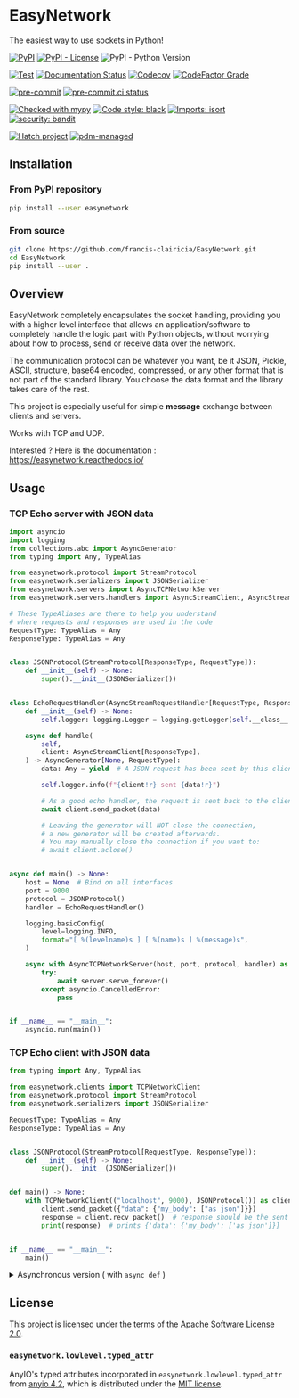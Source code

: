 # EasyNetwork

The easiest way to use sockets in Python!

[![PyPI](https://img.shields.io/pypi/v/easynetwork)](https://pypi.org/project/easynetwork/)
[![PyPI - License](https://img.shields.io/pypi/l/easynetwork)](https://github.com/francis-clairicia/EasyNetwork/blob/main/LICENSE)
![PyPI - Python Version](https://img.shields.io/pypi/pyversions/easynetwork)

[![Test](https://github.com/francis-clairicia/EasyNetwork/actions/workflows/test.yml/badge.svg)](https://github.com/francis-clairicia/EasyNetwork/actions/workflows/test.yml)
[![Documentation Status](https://readthedocs.org/projects/easynetwork/badge/?version=latest)](https://easynetwork.readthedocs.io/en/latest/?badge=latest)
[![Codecov](https://img.shields.io/codecov/c/github/francis-clairicia/EasyNetwork)](https://codecov.io/gh/francis-clairicia/EasyNetwork)
[![CodeFactor Grade](https://img.shields.io/codefactor/grade/github/francis-clairicia/EasyNetwork)](https://www.codefactor.io/repository/github/francis-clairicia/easynetwork)

[![pre-commit](https://img.shields.io/badge/pre--commit-enabled-brightgreen?logo=pre-commit)](https://github.com/pre-commit/pre-commit)
[![pre-commit.ci status](https://results.pre-commit.ci/badge/github/francis-clairicia/EasyNetwork/main.svg)](https://results.pre-commit.ci/latest/github/francis-clairicia/EasyNetwork/main)

[![Checked with mypy](http://www.mypy-lang.org/static/mypy_badge.svg)](http://mypy-lang.org/)
[![Code style: black](https://img.shields.io/badge/code%20style-black-000000.svg)](https://github.com/psf/black)
[![Imports: isort](https://img.shields.io/badge/%20imports-isort-%231674b1?style=flat&labelColor=ef8336)](https://pycqa.github.io/isort/)
[![security: bandit](https://img.shields.io/badge/security-bandit-yellow.svg)](https://github.com/PyCQA/bandit)

[![Hatch project](https://img.shields.io/badge/%F0%9F%A5%9A-Hatch-4051b5.svg)](https://github.com/pypa/hatch)
[![pdm-managed](https://img.shields.io/badge/pdm-managed-blueviolet)](https://pdm.fming.dev)

## Installation
### From PyPI repository
```sh
pip install --user easynetwork
```

### From source
```sh
git clone https://github.com/francis-clairicia/EasyNetwork.git
cd EasyNetwork
pip install --user .
```

## Overview
EasyNetwork completely encapsulates the socket handling, providing you with a higher level interface
that allows an application/software to completely handle the logic part with Python objects,
without worrying about how to process, send or receive data over the network.

The communication protocol can be whatever you want, be it JSON, Pickle, ASCII, structure, base64 encoded,
compressed, or any other format that is not part of the standard library.
You choose the data format and the library takes care of the rest.

This project is especially useful for simple **message** exchange between clients and servers.

Works with TCP and UDP.

Interested ? Here is the documentation : https://easynetwork.readthedocs.io/

## Usage
### TCP Echo server with JSON data
```py
import asyncio
import logging
from collections.abc import AsyncGenerator
from typing import Any, TypeAlias

from easynetwork.protocol import StreamProtocol
from easynetwork.serializers import JSONSerializer
from easynetwork.servers import AsyncTCPNetworkServer
from easynetwork.servers.handlers import AsyncStreamClient, AsyncStreamRequestHandler

# These TypeAliases are there to help you understand
# where requests and responses are used in the code
RequestType: TypeAlias = Any
ResponseType: TypeAlias = Any


class JSONProtocol(StreamProtocol[ResponseType, RequestType]):
    def __init__(self) -> None:
        super().__init__(JSONSerializer())


class EchoRequestHandler(AsyncStreamRequestHandler[RequestType, ResponseType]):
    def __init__(self) -> None:
        self.logger: logging.Logger = logging.getLogger(self.__class__.__name__)

    async def handle(
        self,
        client: AsyncStreamClient[ResponseType],
    ) -> AsyncGenerator[None, RequestType]:
        data: Any = yield  # A JSON request has been sent by this client

        self.logger.info(f"{client!r} sent {data!r}")

        # As a good echo handler, the request is sent back to the client
        await client.send_packet(data)

        # Leaving the generator will NOT close the connection,
        # a new generator will be created afterwards.
        # You may manually close the connection if you want to:
        # await client.aclose()


async def main() -> None:
    host = None  # Bind on all interfaces
    port = 9000
    protocol = JSONProtocol()
    handler = EchoRequestHandler()

    logging.basicConfig(
        level=logging.INFO,
        format="[ %(levelname)s ] [ %(name)s ] %(message)s",
    )

    async with AsyncTCPNetworkServer(host, port, protocol, handler) as server:
        try:
            await server.serve_forever()
        except asyncio.CancelledError:
            pass


if __name__ == "__main__":
    asyncio.run(main())
```

### TCP Echo client with JSON data
```py
from typing import Any, TypeAlias

from easynetwork.clients import TCPNetworkClient
from easynetwork.protocol import StreamProtocol
from easynetwork.serializers import JSONSerializer

RequestType: TypeAlias = Any
ResponseType: TypeAlias = Any


class JSONProtocol(StreamProtocol[RequestType, ResponseType]):
    def __init__(self) -> None:
        super().__init__(JSONSerializer())


def main() -> None:
    with TCPNetworkClient(("localhost", 9000), JSONProtocol()) as client:
        client.send_packet({"data": {"my_body": ["as json"]}})
        response = client.recv_packet()  # response should be the sent dictionary
        print(response)  # prints {'data': {'my_body': ['as json']}}


if __name__ == "__main__":
    main()
```

<details markdown="1">
<summary>Asynchronous version ( with <code>async def</code> )</summary>

```py
import asyncio

from easynetwork.clients import AsyncTCPNetworkClient

...

async def main() -> None:
    async with AsyncTCPNetworkClient(("localhost", 9000), JSONProtocol()) as client:
        await client.send_packet({"data": {"my_body": ["as json"]}})
        response = await client.recv_packet()  # response should be the sent dictionary
        print(response)  # prints {'data': {'my_body': ['as json']}}


if __name__ == "__main__":
    asyncio.run(main())
```

</details>

## License
This project is licensed under the terms of the [Apache Software License 2.0](https://github.com/francis-clairicia/EasyNetwork/blob/main/LICENSE).

### `easynetwork.lowlevel.typed_attr`

AnyIO's typed attributes incorporated in `easynetwork.lowlevel.typed_attr` from [anyio 4.2](https://github.com/agronholm/anyio/tree/4.2.0), which is distributed under the [MIT license](https://github.com/agronholm/anyio/blob/4.2.0/LICENSE).
